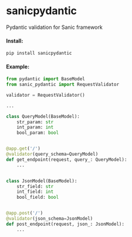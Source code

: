 # sanicpydantic
Pydantic validation for Sanic framework

#### Install:
```bash
pip install sanicpydantic
```

#### Example:
```python
from pydantic import BaseModel
from sanic_pydantic import RequestValidator

validator = RequestValidator()

...

class QueryModel(BaseModel):
    str_param: str
    int_param: int
    bool_param: bool


@app.get('/')
@validator(query_schema=QueryModel)
def get_endpoint(request, query_: QueryModel):
    ...


class JsonModel(BaseModel):
    str_field: str
    int_field: int
    bool_field: bool


@app.post('/')
@validator(json_schema=JsonModel)
def post_endpoint(request, json_: JsonModel):
    ...

```
